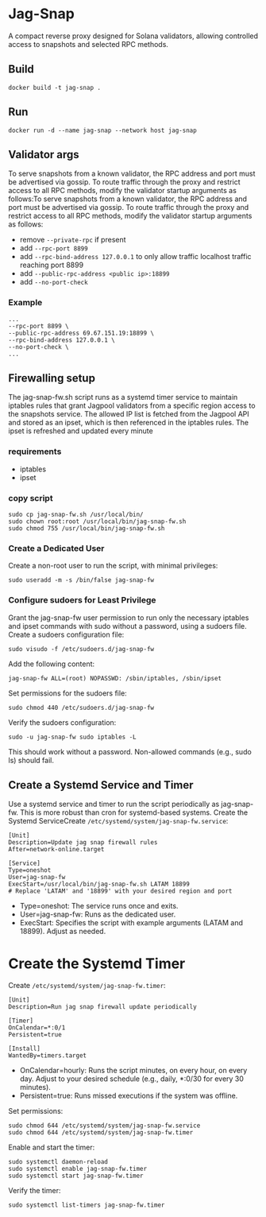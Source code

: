 # Jag-Snap
A compact reverse proxy designed for Solana validators, allowing controlled access to snapshots and selected RPC methods.

## Build
```shell
docker build -t jag-snap .
```

## Run
```shell
docker run -d --name jag-snap --network host jag-snap
```

## Validator args
To serve snapshots from a known validator, the RPC address and port must be advertised via gossip. To route traffic through the proxy and restrict access to all RPC methods, modify the validator startup arguments as follows:To serve snapshots from a known validator, the RPC address and port must be advertised via gossip. To route traffic through the proxy and restrict access to all RPC methods, modify the validator startup arguments as follows:
* remove `--private-rpc` if present
* add `--rpc-port 8899`
* add `--rpc-bind-address 127.0.0.1` to only allow traffic localhost traffic reaching port 8899
* add `--public-rpc-address <public ip>:18899`
* add `--no-port-check`

### Example
```shell
...
--rpc-port 8899 \
--public-rpc-address 69.67.151.19:18899 \
--rpc-bind-address 127.0.0.1 \
--no-port-check \
...
```

## Firewalling setup
The jag-snap-fw.sh script runs as a systemd timer service to maintain iptables rules that grant Jagpool validators from a specific region access to the snapshots service. The allowed IP list is fetched from the Jagpool API and stored as an ipset, which is then referenced in the iptables rules. The ipset is refreshed and updated every minute

### requirements
* iptables
* ipset

### copy script
```shell
sudo cp jag-snap-fw.sh /usr/local/bin/
sudo chown root:root /usr/local/bin/jag-snap-fw.sh
sudo chmod 755 /usr/local/bin/jag-snap-fw.sh
```

### Create a Dedicated User
Create a non-root user to run the script, with minimal privileges:

```shell
sudo useradd -m -s /bin/false jag-snap-fw
```

### Configure sudoers for Least Privilege
Grant the jag-snap-fw user permission to run only the necessary iptables and ipset commands with sudo without a password, using a sudoers file.
Create a sudoers configuration file:
```shell
sudo visudo -f /etc/sudoers.d/jag-snap-fw
```
Add the following content:

```shell
jag-snap-fw ALL=(root) NOPASSWD: /sbin/iptables, /sbin/ipset
```

Set permissions for the sudoers file:

```shell
sudo chmod 440 /etc/sudoers.d/jag-snap-fw
```

Verify the sudoers configuration:

```shell
sudo -u jag-snap-fw sudo iptables -L
```
This should work without a password. Non-allowed commands (e.g., sudo ls) should fail.


## Create a Systemd Service and Timer

Use a systemd service and timer to run the script periodically as jag-snap-fw. This is more robust than cron for systemd-based systems.
Create the Systemd ServiceCreate `/etc/systemd/system/jag-snap-fw.service`:

```shell
[Unit]
Description=Update jag snap firewall rules
After=network-online.target

[Service]
Type=oneshot
User=jag-snap-fw
ExecStart=/usr/local/bin/jag-snap-fw.sh LATAM 18899
# Replace 'LATAM' and '18899' with your desired region and port
```

* Type=oneshot: The service runs once and exits.
* User=jag-snap-fw: Runs as the dedicated user.
* ExecStart: Specifies the script with example arguments (LATAM and 18899). Adjust as needed.


# Create the Systemd Timer
Create `/etc/systemd/system/jag-snap-fw.timer`:
```shell
[Unit]
Description=Run jag snap firewall update periodically

[Timer]
OnCalendar=*:0/1
Persistent=true

[Install]
WantedBy=timers.target
```

* OnCalendar=hourly: Runs the script minutes, on every hour, on every day. Adjust to your desired schedule (e.g., daily, *:0/30 for every 30 minutes).
* Persistent=true: Runs missed executions if the system was offline.

Set permissions:

```shell
sudo chmod 644 /etc/systemd/system/jag-snap-fw.service
sudo chmod 644 /etc/systemd/system/jag-snap-fw.timer
```

Enable and start the timer:

```shell
sudo systemctl daemon-reload
sudo systemctl enable jag-snap-fw.timer
sudo systemctl start jag-snap-fw.timer
```

Verify the timer:
```shell
sudo systemctl list-timers jag-snap-fw.timer
```

